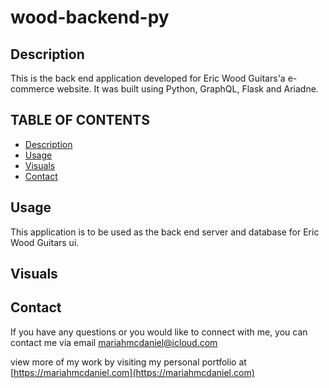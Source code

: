 # wood-backend-py

## Description

This is the back end application developed for Eric Wood Guitars'a e-commerce website. It was built using Python, GraphQL, Flask and Ariadne. 

## TABLE OF CONTENTS
- [Description](#description)
- [Usage](#usage)
- [Visuals](#visuals)
- [Contact](#contact)

## Usage

This application is to be used as the back end server and database for Eric Wood Guitars ui.

## Visuals

## Contact

If you have any questions or you would like to connect with me, you can contact me via email [mariahmcdaniel@icloud.com](mariahmcdaniel@icloud.com)

view more of my work by visiting my personal portfolio at [https://mariahmcdaniel.com](https://mariahmcdaniel.com)